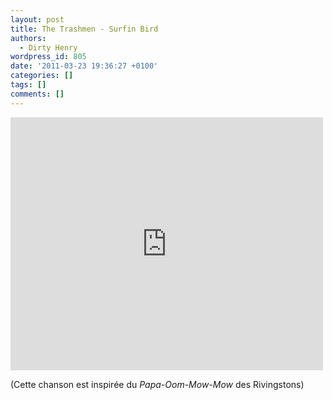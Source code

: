 ```yaml
---
layout: post
title: The Trashmen - Surfin Bird
authors:
  - Dirty Henry
wordpress_id: 805
date: '2011-03-23 19:36:27 +0100'
categories: []
tags: []
comments: []
---
```

<iframe title="YouTube video player" width="500" height="405" src="http://www.youtube.com/embed/9ilMummJNTE" frameborder="0" allowfullscreen></iframe>

(Cette chanson est inspirée du *Papa-Oom-Mow-Mow* des Rivingstons)
